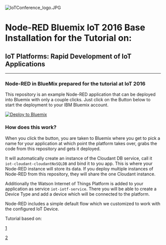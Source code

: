 ![IoTConference_logo.JPG](https://bitbucket.org/repo/xbqy9a/images/107497857-IoTConference_logo.JPG)
# Node-RED Bluemix IoT 2016 Base Installation for the Tutorial on: #

## IoT Platforms: Rapid Development of IoT Applications ##
------------------------------------------------------------
### Node-RED in BlueMix prepared for the tutorial at IoT 2016

This repository is an example Node-RED application that can be deployed into
Bluemix with only a couple clicks. Just click on the Button below to start the deployment to your IBM Bluemix account.

[![Deploy to Bluemix](https://bluemix.net/deploy/button.png)](https://bluemix.net/deploy?%20repository=https://github.com/sebastianmantsch/IoTBluemixTutorialNode.git)

### How does this work?

When you click the button, you are taken to Bluemix where you get to pick a name
for your application at which point the platform takes over, grabs the code from
this repository and gets it deployed.

It will automatically create an instance of the Cloudant DB service, call it
`iot-cloudant-cloudantNoSQLDB` and bind it to you app. This is where your
Node-RED instance will store its data. If you deploy multiple instances of
Node-RED from this repository, they will share the one Cloudant instance.

Additionally the Watson Internet of Things Platform is added to your application as service `iot-iotf-service`.
There you will be able to create a Device Type and add a device which will be connected to the platform.

Node-RED includes a simple default flow which we customized to work with the configured IoT Device.

Tutorial based on:

[1](https://github.com/jeancarl/node-red-labs/tree/master/lab-mobile-accelerometer-sensor)

[2](https://github.com/ibmets/node-red-bluemix-starter)
